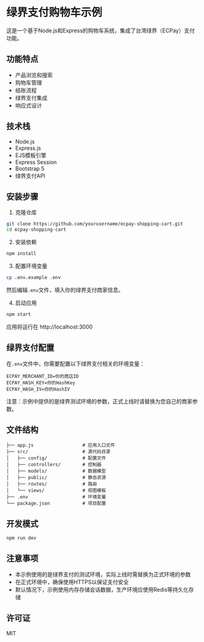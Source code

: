 # 绿界支付购物车示例

这是一个基于Node.js和Express的购物车系统，集成了台湾绿界（ECPay）支付功能。

## 功能特点

- 产品浏览和搜索
- 购物车管理
- 结账流程
- 绿界支付集成
- 响应式设计

## 技术栈

- Node.js
- Express.js
- EJS模板引擎
- Express Session
- Bootstrap 5
- 绿界支付API

## 安装步骤

1. 克隆仓库
```bash
git clone https://github.com/yourusername/ecpay-shopping-cart.git
cd ecpay-shopping-cart
```

2. 安装依赖
```bash
npm install
```

3. 配置环境变量
```bash
cp .env.example .env
```
然后编辑`.env`文件，填入你的绿界支付商家信息。

4. 启动应用
```bash
npm start
```

应用将运行在 http://localhost:3000

## 绿界支付配置

在`.env`文件中，你需要配置以下绿界支付相关的环境变量：

```
ECPAY_MERCHANT_ID=你的商店ID
ECPAY_HASH_KEY=你的HashKey
ECPAY_HASH_IV=你的HashIV
```

注意：示例中提供的是绿界测试环境的参数，正式上线时请替换为您自己的商家参数。

## 文件结构

```
├── app.js                  # 应用入口文件
├── src/                    # 源代码目录
│   ├── config/             # 配置文件
│   ├── controllers/        # 控制器
│   ├── models/             # 数据模型
│   ├── public/             # 静态资源
│   ├── routes/             # 路由
│   └── views/              # 视图模板
├── .env                    # 环境变量
└── package.json            # 项目配置
```

## 开发模式

```bash
npm run dev
```

## 注意事项

- 本示例使用的是绿界支付的测试环境，实际上线时需替换为正式环境的参数
- 在正式环境中，确保使用HTTPS以保证支付安全
- 默认情况下，示例使用内存存储会话数据，生产环境应使用Redis等持久化存储

## 许可证

MIT 